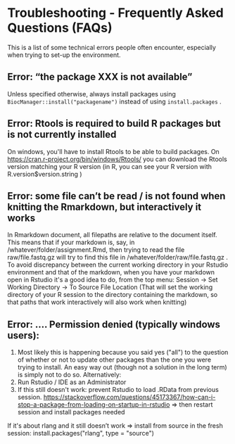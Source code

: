 # Troubleshooting - Frequently Asked Questions (FAQs)

This is a list of some technical errors people often encounter, especially when trying to set-up the environment.

## Error: “the package XXX is not available”
Unless specified otherwise, always install packages using `BiocManager::install("packagename")` instead of using `install.packages` .

## Error: Rtools is required to build R packages but is not currently installed
On windows, you'll have to install Rtools to be able to build packages. On https://cran.r-project.org/bin/windows/Rtools/ you can download the Rtools version matching your R version (in R, you can see your R version with R.version$version.string )

## Error: some file can’t be read / is not found when knitting the Rmarkdown, but interactively it works
In Rmarkdown document, all filepaths are relative to the document itself. This means that if your markdown is, say, in /whatever/folder/assignment.Rmd, then trying to read the file raw/file.fastq.gz will try to find this file in /whatever/folder/raw/file.fastq.gz .
To avoid discrepancy between the current working directory in your Rstudio environment and that of the markdown, when you have your markdown open in Rstudio it's a good idea to do, from the top menu: Session -> Set Working Directory -> To Source File Location
(That will set the working directory of your R session to the directory containing the markdown, so that paths that work interactively will also work when knitting)

## Error: …. Permission denied (typically windows users): 
1. Most likely this is happening because you said yes ("all") to the question of whether or not to update other packages than the one you were trying to install. An easy way out (though not a solution in the long term) is simply not to do so.
Alternatively:
1. Run Rstudio / IDE as an Administrator
2. If this still doesn't work: prevent Rstudio to load .RData from previous session. https://stackoverflow.com/questions/45173367/how-can-i-stop-a-package-from-loading-on-startup-in-rstudio
=> then restart session and install packages needed

If it's about rlang and it still doesn’t work => install from source in the fresh session: install.packages("rlang", type = "source")
